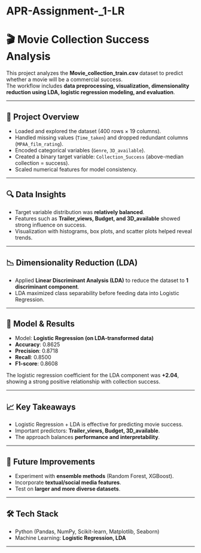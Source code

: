 # APR-Assignment-_1-LR

# 🎬 Movie Collection Success Analysis  

This project analyzes the **Movie_collection_train.csv** dataset to predict whether a movie will be a commercial success.  
The workflow includes **data preprocessing, visualization, dimensionality reduction using LDA, logistic regression modeling, and evaluation**.  

---

## 📌 Project Overview
- Loaded and explored the dataset (400 rows × 19 columns).  
- Handled missing values (`Time_taken`) and dropped redundant columns (`MPAA_film_rating`).  
- Encoded categorical variables (`Genre`, `3D_available`).  
- Created a binary target variable: `Collection_Success` (above-median collection = success).  
- Scaled numerical features for model consistency.  

---

## 🔍 Data Insights
- Target variable distribution was **relatively balanced**.  
- Features such as **Trailer_views, Budget, and 3D_available** showed strong influence on success.  
- Visualization with histograms, box plots, and scatter plots helped reveal trends.  

---

## 📉 Dimensionality Reduction (LDA)
- Applied **Linear Discriminant Analysis (LDA)** to reduce the dataset to **1 discriminant component**.  
- LDA maximized class separability before feeding data into Logistic Regression.  

---

## 🤖 Model & Results
- Model: **Logistic Regression (on LDA-transformed data)**  
- **Accuracy**: 0.8625  
- **Precision**: 0.8718  
- **Recall**: 0.8500  
- **F1-score**: 0.8608  

The logistic regression coefficient for the LDA component was **+2.04**, showing a strong positive relationship with collection success.  

---

## 📈 Key Takeaways
- Logistic Regression + LDA is effective for predicting movie success.  
- Important predictors: **Trailer_views, Budget, 3D_available**.  
- The approach balances **performance and interpretability**.  

---

## 🚀 Future Improvements
- Experiment with **ensemble methods** (Random Forest, XGBoost).  
- Incorporate **textual/social media features**.  
- Test on **larger and more diverse datasets**.  

---

## 🛠️ Tech Stack
- Python (Pandas, NumPy, Scikit-learn, Matplotlib, Seaborn)  
- Machine Learning: **Logistic Regression, LDA**  

---

